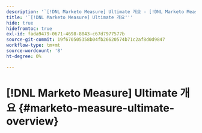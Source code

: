 ```yaml
---
description: '`[!DNL Marketo Measure] Ultimate 개요 - [!DNL Marketo Measure] - 제품 설명서'''
title: '`[!DNL Marketo Measure] Ultimate 개요'''
hide: true
hidefromtoc: true
exl-id: fada9479-0671-4698-8043-c67d7977577b
source-git-commit: 19f670505358b04fb26620574b71c2af8d0d9847
workflow-type: tm+mt
source-wordcount: '8'
ht-degree: 0%

---
```


# [!DNL Marketo Measure] Ultimate 개요 {#marketo-measure-ultimate-overview}
